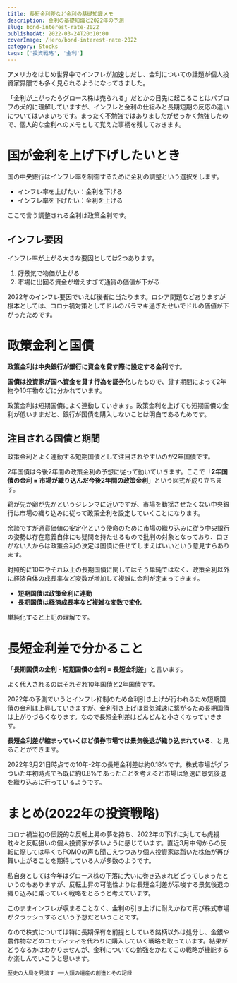 ```yaml
---
title: 長短金利差など金利の基礎知識メモ
description: 金利の基礎知識と2022年の予測
slug: bond-interest-rate-2022
publishedAt: 2022-03-24T20:10:00
coverImage: /Hero/bond-interest-rate-2022
category: Stocks
tags: ['投資戦略', '金利']
---
```


アメリカをはじめ世界中でインフレが加速しだし、金利についての話題が個人投資家界隈でも多く見られるようになってきました。

「金利が上がったらグロース株は売られる」だとかの目先に起こることはパブロフの犬的に理解していますが、インフレと金利の仕組みと長期短期の反応の違いについてはいまいちです。まったく不勉強ではありましたがせっかく勉強したので、個人的な金利へのメモとして覚えた事柄を残しておきます。

# 国が金利を上げ下げしたいとき

国の中央銀行はインフレ率を制御するために金利の調整という選択をします。

- インフレ率を上げたい：金利を下げる
- インフレ率を下げたい：金利を上げる

ここで言う調整される金利は政策金利です。

## インフレ要因

インフレ率が上がる大きな要因としては2つあります。

1. 好景気で物価が上がる
1. 市場に出回る資金が増えすぎて通貨の価値が下がる

2022年のインフレ要因でいえば後者に当たります。ロシア問題などありますが根本としては、コロナ禍対策としてドルのバラマキ過ぎたせいでドルの価値が下がったためです。

# 政策金利と国債

**政策金利は中央銀行が銀行に資金を貸す際に設定する金利**です。

**国債は投資家が国へ資金を貸す行為を証券化**したもので、貸す期間によって2年物や10年物などに分かれています。

政策金利は短期国債によく連動していきます。政策金利を上げても短期国債の金利が低いままだと、銀行が国債を購入しないことは明白であるためです。

## 注目される国債と期間

政策金利とよく連動する短期国債として注目されやすいのが2年国債です。

2年国債は今後2年間の政策金利の予想に従って動いていきます。ここで「**2年国債の金利 = 市場が織り込んだ今後2年間の政策金利**」という図式が成り立ちます。

鶏が先か卵が先かというジレンマに近いですが、市場を動揺させたくない中央銀行は市場の織り込みに従って政策金利を設定していくことになります。

余談ですが通貨価値の安定化という使命のために市場の織り込みに従う中央銀行の姿勢は存在意義自体にも疑問を持たせるもので批判の対象となっており、口さがない人からは政策金利の決定は国債に任せてしまえばいいという意見すらあります。

対照的に10年やそれ以上の長期国債に関してはそう単純ではなく、政策金利以外に経済自体の成長率など変数が増加して複雑に金利が定まってきます。

- **短期国債は政策金利に連動**
- **長期国債は経済成長率など複雑な変数で変化**

単純化すると上記の理解です。

# 長短金利差で分かること

「**長期国債の金利 - 短期国債の金利 = 長短金利差**」と言います。

よく代入されるのはそれぞれ10年国債と2年国債です。

2022年の予測でいうとインフレ抑制のため金利引き上げが行われるため短期国債の金利は上昇していきますが、金利引き上げは景気減速に繋がるため長期国債は上がりづらくなります。なので長短金利差はどんどんと小さくなっていきます。

**長短金利差が縮まっていくほど債券市場では景気後退が織り込まれている**、と見ることができます。

2022年3月21日時点での10年-2年の長短金利差は約0.18%です。株式市場がグラついた年初時点でも既に約0.8%であったことを考えると市場は急速に景気後退を織り込みに行っているようです。

# まとめ(2022年の投資戦略)

コロナ禍当初の伝説的な反転上昇の夢を持ち、2022年の下げに対しても虎視眈々と反転狙いの個人投資家が多いように感じています。直近3月中旬からの反転に際しては早くもFOMOの声も聞こえつつあり個人投資家は躓いた株価が再び舞い上がることを期待している人が多数のようです。

私自身としては今年はグロース株の下落に大いに巻き込まれビビってしまったというのもありますが、反転上昇の可能性よりは長短金利差が示唆する景気後退の織り込みに乗っていく戦略をとろうと考えています。

このままインフレが収まることなく、金利の引き上げに耐えかねて再び株式市場がクラッシュするという予想だということです。

なので株式については特に長期保有を前提としている銘柄以外は処分し、金銀や農作物などのコモディティを代わりに購入していく戦略を取っています。結果がどうなるかはわかりませんが、金利についての勉強をかねてこの戦略が機能するか楽しんでいこうと思います。

```amazon:B075JCTJ4X
歴史の大局を見渡す ──人類の遺産の創造とその記録
```
